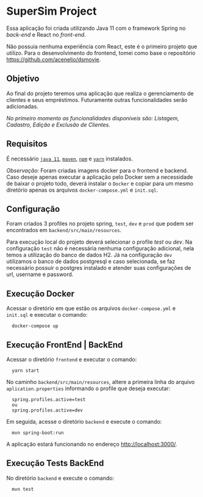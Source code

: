 # SuperSim Project

Essa aplicação foi criada utilizando Java 11 com o framework Spring no _back-end_ e React no _front-end_.

Não possuia nenhuma experiência com React, este é o primeiro projeto que utilizo. 
Para o desenvolvimento do frontend, tomei como base o repositório https://github.com/acenelio/dsmovie.

## Objetivo

Ao final do projeto teremos uma aplicação que realiza o gerenciamento de clientes e seus empréstimos. Futuramente outras funcionalidades serão adicionadas.

*No primeiro momento as funcionalidades disponíveis são: Listagem, Cadastro, Edição e Exclusão de Clientes.*

## Requisitos

É necessário [`java 11`](https://www.oracle.com/br/java/technologies/javase/jdk11-archive-downloads.html), [`maven`](https://maven.apache.org/install.html), 
[`npm`](https://docs.npmjs.com/downloading-and-installing-node-js-and-npm) e [`yarn`](https://classic.yarnpkg.com/en/docs/install#windows-stable) instalados.

_Observação:_
Foram criadas imagens docker para o frontend e backend. Caso deseje apenas executar a aplicação pelo Docker sem a necessidade de baixar o projeto todo, 
deverá instalar o `Docker` e copiar para um mesmo diretório apenas os arquivos `docker-compose.yml` e `init.sql`.

## Configuração

Foram criados 3 profiles no projeto spring, `test`, `dev` e `prod` que podem ser encontrados em `backend/src/main/resources`. 

Para execução local do projeto deverá selecionar o profile _test_ ou _dev_. Na configuração `test` não é necessária nenhuma configuração adicional, 
nela temos a utilização do banco de dados H2. Já na configuração `dev` utilizamos o banco de dados postgresql e caso selecionada, se faz necessário 
possuir o postgres instalado e atender suas configurações de url, username e password.

## Execução Docker

Acessar o diretório em que estão os arquivos `docker-compose.yml` e `init.sql` e executar o comando:
~~~
  docker-compose up
~~~

## Execução FrontEnd | BackEnd

Acessar o diretório `frontend` e executar o comando:
~~~
  yarn start
~~~

No caminho `backend/src/main/resources`, altere a primeira linha do arquivo `aplication.properties` informando o profile que deseja executar:
~~~
  spring.profiles.active=test
  ou
  spring.profiles.active=dev
~~~

Em seguida, acesse o diretório `backend` e execute o comando:
~~~
  mvn spring-boot:run
~~~

A aplicação estará funcionando no endereço [http://localhost:3000/](http://localhost:3000/).

## Execução Tests BackEnd

No diretório `backend` e execute o comando:
~~~
  mvn test
~~~
